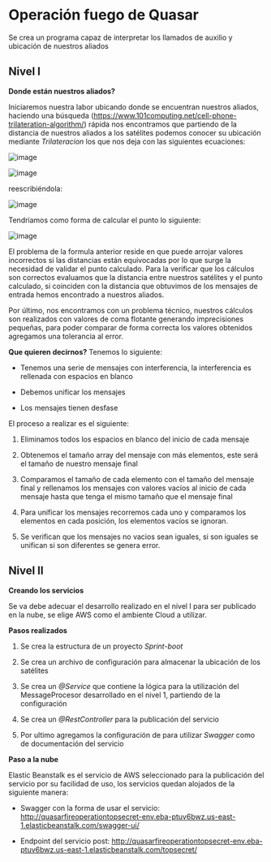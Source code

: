 # Operación fuego de Quasar
Se crea un programa capaz de interpretar los llamados de auxilio y ubicación de nuestros aliados
## Nivel I
**Donde están nuestros aliados?**

Iniciaremos nuestra labor ubicando donde se encuentran nuestros aliados, haciendo una búsqueda (https://www.101computing.net/cell-phone-trilateration-algorithm/) rápida nos encontramos que partiendo de la distancia de nuestros aliados a los satélites podemos conocer su ubicación mediante _Trilateracion_ los que nos deja con las siguientes ecuaciones:

![image](https://user-images.githubusercontent.com/6185143/160303840-461934a4-bced-4c2b-81ce-f4edee1964e0.png)

![image](https://user-images.githubusercontent.com/6185143/160303851-b54af017-c690-480a-87cb-88786a9149de.png)

reescribiéndola: 

![image](https://user-images.githubusercontent.com/6185143/160303827-59aedac8-d80a-4aa7-9200-e2f19f1d6d9f.png)

Tendríamos como forma de calcular el punto lo siguiente:

![image](https://user-images.githubusercontent.com/6185143/160303885-d3db73eb-bd93-4622-81db-6cae7b8f9386.png)

El problema de la formula anterior reside en que puede arrojar valores incorrectos si las distancias están equivocadas por lo que surge la necesidad de validar el punto calculado. Para la verificar que los cálculos son correctos evaluamos que la distancia entre nuestros satélites y el punto calculado, si coinciden con la distancia que obtuvimos de los mensajes de entrada hemos encontrado a nuestros aliados.

Por último, nos encontramos con un problema técnico, nuestros cálculos son realizados con valores de coma flotante generando imprecisiones pequeñas, para poder comparar de forma correcta los valores obtenidos agregamos una tolerancia al error.

**Que quieren decirnos?**
Tenemos lo siguiente:

- Tenemos una serie de mensajes con interferencia, la interferencia es rellenada con espacios en blanco

- Debemos unificar los mensajes 

- Los mensajes tienen desfase

El proceso a realizar es el siguiente:

1.	Eliminamos todos los espacios en blanco del inicio de cada mensaje

2.	Obtenemos el tamaño array del mensaje con más elementos, este será el tamaño de nuestro mensaje final

3.	Comparamos el tamaño de cada elemento con el tamaño del mensaje final y rellenamos los mensajes con valores vacíos al inicio de cada mensaje hasta que tenga el mismo tamaño que el mensaje final

4.	Para unificar los mensajes recorremos cada uno y comparamos los elementos en cada posición, los elementos vacíos se ignoran. 

5.	Se verifican que los mensajes no vacios sean iguales, si son iguales se unifican si son diferentes se genera error.


## Nivel II

**Creando los servicios**

Se va debe adecuar el desarrollo realizado en el nivel I para ser publicado en la nube, se elige AWS como el ambiente Cloud a utilizar.

**Pasos realizados**

1.	Se crea la estructura de un proyecto _Sprint-boot_

2.	Se crea un archivo de configuración para almacenar la ubicación de los satélites

3.	Se crea un _@Service_ que contiene la lógica para la utilización del MessageProcesor desarrollado en el nivel 1, partiendo de la configuración

4.	Se crea un _@RestController_ para la publicación del servicio

5.	Por ultimo agregamos la configuración de para utilizar _Swagger_ como de documentación del servicio

**Paso a la nube**

Elastic Beanstalk es el servicio de AWS seleccionado para la publicación del servicio por su facilidad de uso, los servicios quedan alojados de la siguiente manera:

- Swagger con la forma de usar el servicio: http://quasarfireoperationtopsecret-env.eba-ptuv6bwz.us-east-1.elasticbeanstalk.com/swagger-ui/

- Endpoint del servicio post: http://quasarfireoperationtopsecret-env.eba-ptuv6bwz.us-east-1.elasticbeanstalk.com/topsecret/
